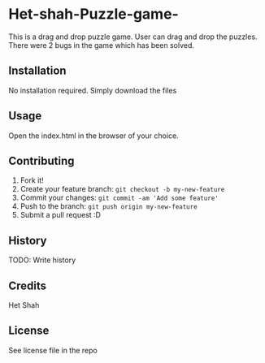 # Het-shah-Puzzle-game-
This is a drag and drop puzzle game. User can drag and drop the puzzles. 
There were 2 bugs in the game which has been solved. 
## Installation
No installation required. Simply download the files
## Usage
Open the index.html in the browser of your choice.
## Contributing
1. Fork it!
2. Create your feature branch: `git checkout -b my-new-feature`
3. Commit your changes: `git commit -am 'Add some feature'`
4. Push to the branch: `git push origin my-new-feature`
5. Submit a pull request :D
## History
TODO: Write history
## Credits
Het Shah
## License
See license file in the repo